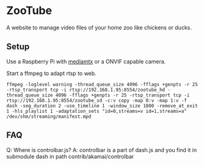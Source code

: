 # ZooTube
A website to manage video files of your home zoo like chickens or ducks.

## Setup

Use a Raspberry Pi with [mediamtx](https://github.com/bluenviron/mediamtx) or a ONVIF capable camera.

Start a ffmpeg to adapt rtsp to web.
```console
ffmpeg -loglevel warning -thread_queue_size 4096 -fflags +genpts -r 25  -rtsp_transport tcp -i rtsp://192.168.1.95:8554/zootube_hd -thread_queue_size 4096 -fflags +genpts -r 25 -rtsp_transport tcp -i rtsp://192.168.1.95:8554/zootube_sd -c:v copy -map 0:v -map 1:v -f dash -seg_duration 2 -use_timeline 1 -window_size 1800 -remove_at_exit 1 -hls_playlist 1 -adaptation_sets "id=0,streams=v id=1,streams=a" /dev/shm/streaming/manifest.mpd
```

## FAQ

Q: Where is controlbar.js?
A: controlbar is a part of dash.js and you find it in submodule dash in path contrib/akamai/controlbar
